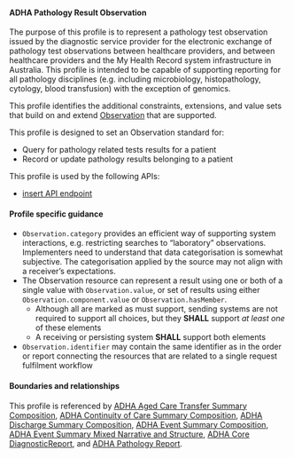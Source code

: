 #### ADHA Pathology Result Observation
The purpose of this profile is to represent a pathology test observation issued by the diagnostic service provider for the electronic exchange of pathology test observations between healthcare providers, and between healthcare providers and the My Health Record system infrastructure in Australia. This profile is intended to be capable of supporting reporting for all pathology disciplines (e.g. including microbiology, histopathology, cytology, blood transfusion) with the exception of genomics.

This profile identifies the additional constraints, extensions, and value sets that build on and extend [Observation](http://hl7.org/fhir/R4/observation.html) that are supported. 

This profile is designed to set an Observation standard for:
* Query for pathology related tests results for a patient
* Record or update pathology results belonging to a patient

This profile is used by the following APIs:
* [insert API endpoint](StructureDefinition-TBD-1.html)


#### Profile specific guidance
- `Observation.category` provides an efficient way of supporting system interactions, e.g. restricting searches to “laboratory” observations. Implementers need to understand that data categorisation is somewhat subjective. The categorisation applied by the source may not align with a receiver’s expectations.
- The Observation resource can represent a result using one or both of a single value with `Observation.value`, or set of results using either `Observation.component.value` or `Observation.hasMember`.
  - Although all are marked as must support, sending systems are not required to support all choices, but they **SHALL** support *at least one* of these elements
  - A receiving or persisting system **SHALL** support both elements
- `Observation.identifier` may contain the same identifier as in the order or report connecting the resources that are related to a single request fulfilment workflow


#### Boundaries and relationships
This profile is referenced by 
[ADHA Aged Care Transfer Summary Composition](StructureDefinition-dh-composition-acts-1.html), 
[ADHA Continuity of Care Summary Composition](StructureDefinition-dh-composition-cocs-1.html), 
[ADHA Discharge Summary Composition](StructureDefinition-dh-composition-ds-1.html), 
[ADHA Event Summary Composition](StructureDefinition-dh-composition-es-1.html), 
[ADHA Event Summary Mixed Narrative and Structure](StructureDefinition-dh-composition-es-mix-1.html), 
[ADHA Core DiagnosticReport](StructureDefinition-dh-diagnosticreport-core-1.html), and 
[ADHA Pathology Report](StructureDefinition-dh-diagnosticreport-path-1.html).